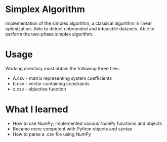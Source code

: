 # Simplex Algorithm
Implementation of the simplex algorithm, a classical algorithm in linear optimization. 
Able to detect unbounded and infeasible datasets. Able to perform the two-phase simplex algorithm.

# Usage
Working directory must obtain the following three files:
  * A.csv - matrix representing system coefficients
  * b.csv - vector containing constraints
  * c.csv - objective function

# What I learned
* How to use NumPy; implemented various NumPy functions and objects
* Became more competent with Python objects and syntax
* How to parse a .csv file using NumPy
